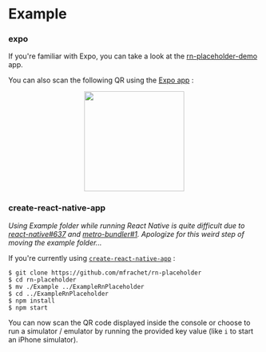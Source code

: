 # Example


### expo

If you're familiar with Expo, you can take a look at the [rn-placeholder-demo](https://expo.io/@mfrachet/rn-placeholder-demo) app.

You can also scan the following QR using the [Expo app](https://expo.io/) :

<p align="center">
  <img src="https://img4.hostingpics.net/pics/589414Capturedecran20170716a122129.png" width="200"/>
</p>

### create-react-native-app


*Using Example folder while running React Native is quite difficult due to [react-native#637](https://github.com/facebook/react-native/issues/637) and [metro-bundler#1](https://github.com/facebook/metro-bundler/issues/1). Apologize for this weird step of moving the example folder...*

If you're currently using [`create-react-native-app`](https://facebook.github.io/react-native/docs/getting-started.html#getting-started) :

```
$ git clone https://github.com/mfrachet/rn-placeholder
$ cd rn-placeholder
$ mv ./Example ../ExampleRnPlaceholder
$ cd ../ExampleRnPlaceholder
$ npm install
$ npm start
```

You can now scan the QR code displayed inside the console or choose to run a simulator / emulator by running the provided key value (like `i` to start an iPhone simulator).
